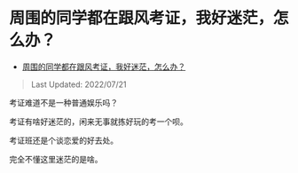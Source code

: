 # 周围的同学都在跟风考证，我好迷茫，怎么办？

- [周围的同学都在跟风考证，我好迷茫，怎么办？](https://www.zhihu.com/question/544400566/answer/2585366358)

>Last Updated: 2022/07/21

考证难道不是一种普通娱乐吗？

考证有啥好迷茫的，闲来无事就拣好玩的考一个呗。

考证班还是个谈恋爱的好去处。

完全不懂这里迷茫的是啥。